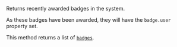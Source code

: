 Returns recently awarded badges in the system.

As these badges have been awarded, they will have the `badge.user` property set.

This method returns a list of [`badges`](#model-Badge).
